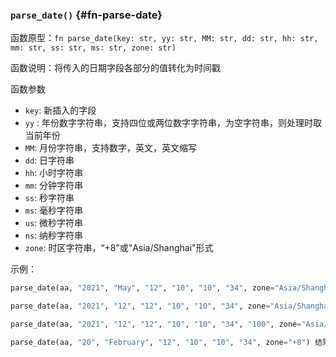 ### `parse_date()` {#fn-parse-date}

函数原型：`fn parse_date(key: str, yy: str, MM: str, dd: str, hh: str, mm: str, ss: str, ms: str, zone: str)`

函数说明：将传入的日期字段各部分的值转化为时间戳

函数参数

- `key`: 新插入的字段
- `yy` : 年份数字字符串，支持四位或两位数字字符串，为空字符串，则处理时取当前年份
- `MM`:  月份字符串，支持数字，英文，英文缩写
- `dd`: 日字符串
- `hh`: 小时字符串
- `mm`: 分钟字符串
- `ss`: 秒字符串
- `ms`: 毫秒字符串
- `us`: 微秒字符串
- `ns`: 纳秒字符串
- `zone`: 时区字符串，“+8”或\"Asia/Shanghai\"形式

示例：

```python
parse_date(aa, "2021", "May", "12", "10", "10", "34", zone="Asia/Shanghai") # 结果 aa=1620785434000000000

parse_date(aa, "2021", "12", "12", "10", "10", "34", zone="Asia/Shanghai") # 结果 aa=1639275034000000000

parse_date(aa, "2021", "12", "12", "10", "10", "34", "100", zone="Asia/Shanghai") # 结果 aa=1639275034000000100

parse_date(aa, "20", "February", "12", "10", "10", "34", zone="+8") 结果 aa=1581473434000000000
```
